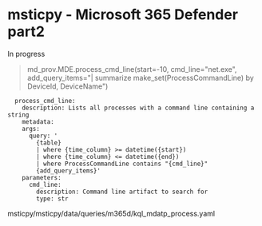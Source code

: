 # msticpy - Microsoft 365 Defender part2
In progress
> md_prov.MDE.process_cmd_line(start=-10, cmd_line="net.exe", add_query_items="| summarize make_set(ProcessCommandLine) by DeviceId, DeviceName")
```
  process_cmd_line:
    description: Lists all processes with a command line containing a string
    metadata:
    args:
      query: '
        {table}
        | where {time_column} >= datetime({start})
        | where {time_column} <= datetime({end})
        | where ProcessCommandLine contains "{cmd_line}"
        {add_query_items}'
    parameters:
      cmd_line:
        description: Command line artifact to search for
        type: str
```
msticpy/msticpy/data/queries/m365d/kql_mdatp_process.yaml
